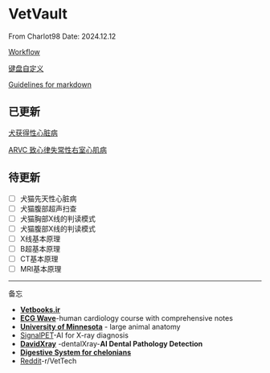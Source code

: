 # VetVault
From Charlot98
Date: 2024.12.12

[Workflow](Workflow.md)

[键盘自定义](键盘自定义.md)

[Guidelines for markdown](Guidelines_for_markdown.md)

## 已更新
[犬获得性心脏病](C01犬获得性心脏病概述.md)

[ARVC 致心律失常性右室心肌病](C02ARVC致心律失常性右室心肌病.md)

## 待更新
- [ ] 犬猫先天性心脏病
- [ ] 犬猫腹部超声扫查
- [ ] 犬猫胸部X线的判读模式
- [ ] 犬猫腹部X线的判读模式
- [ ] X线基本原理
- [ ] B超基本原理
- [ ] CT基本原理
- [ ] MRI基本原理
---
备忘
- **[Vetbooks.ir](http://Vetbooks.ir)**
- **[ECG Wave](https://ecgwaves.com/)**-human cardiology course with comprehensive notes
- **[University of Minnesota](https://pressbooks.umn.edu/largeanimalanatomy/chapter/thorax/)** - large animal anatomy
- [SignalPET](https://www.signalpet.com/products/signalray/)-AI for X-ray diagnosis
- **[DavidXray](https://davidxray.com/dental-x-ray-positioning-guide-canine-incisors-101-103/#)** -dentalXray-**AI Dental Pathology Detection**
- [**Digestive System for chelonians**](https://campus.murraystate.edu/faculty/tderting/anatomyatlas/digestiv.htm)
- [Reddit](https://www.reddit.com/r/VetTech/)-r/VetTech

